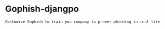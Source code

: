 # Gophish-djangpo 


``` Costumize Gophish to train you company to prevet phishing in real life ```
